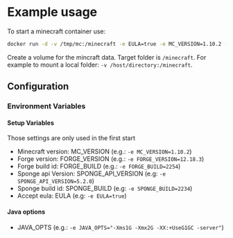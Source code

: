 # Example usage

To start a minecraft container use:
```bash
docker run -d -v /tmp/mc:/minecraft -e EULA=true -e MC_VERSION=1.10.2 -e FORGE_VERSION=12.18.3 -e FORGE_BUILD=2555 -e SPONGE_API_VERSION=8.0.0 -e SPONGE_BUILD=2814 -e JAVA_OPTS="-Xms1G -Xmx2G -XX:+UseG1GC -server" semptic/minecraft-sponge
```
Create a volume for the mincraft data. Target folder is `/minecraft`. For example to mount a local folder: `-v /host/directory:/minecraft`.

## Configuration

### Environment Variables

#### Setup Variables

Those settings are only used in the first start

 * Minecraft version: MC_VERSION (e.g.: `-e MC_VERSION=1.10.2`)
 * Forge version: FORGE_VERSION (e.g.: `-e FORGE_VERSION=12.18.3`)
 * Forge build id: FORGE_BUILD (e.g.: `-e FORGE_BUILD=2254`)
 * Sponge api Version: SPONGE_API_VERSION (e.g: `-e SPONGE_API_VERSION=5.2.0`)
 * Sponge build id: SPONGE_BUILD (e.g: `-e SPONGE_BUILD=2234`)
 * Accept eula: EULA (e.g: `-e EULA=true`)

#### Java options

 * JAVA_OPTS (e.g.: `-e JAVA_OPTS="-Xms1G -Xmx2G -XX:+UseG1GC -server"`)






